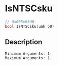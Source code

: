 # IsNTSCsku
```c
// 0x005e63d0
bool IsNTSCsku(unk p0)
```
## Description
```
Minimum Arguments: 1
Maximum Arguments: 1
```
